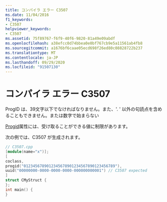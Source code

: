 ```yaml
---
title: コンパイラ エラー C3507
ms.date: 11/04/2016
f1_keywords:
- C3507
helpviewer_keywords:
- C3507
ms.assetid: 75f89767-f6f9-40f6-9820-81a49e09abdf
ms.openlocfilehash: a38efcc0d74bbea0e0bf767cb9e5a11561ab4fb8
ms.sourcegitcommit: a1676bf6caae05ecd698f26ed80c08828722b237
ms.translationtype: MT
ms.contentlocale: ja-JP
ms.lasthandoff: 09/29/2020
ms.locfileid: "91507130"
---
```

# <a name="compiler-error-c3507"></a>コンパイラ エラー C3507

ProgID は、39文字以下でなければなりません。また、'. ' 以外の句読点を含めることもできません。または数字で始まらない

[Progid](../../windows/attributes/progid.md)属性には、受け取ることができる値に制限があります。

次の例では、C3507 が生成されます。

```cpp
// C3507.cpp
[module(name="x")];
[
coclass,
progid("0123456789012345678901234567890123456789"),
uuid("00000000-0000-0000-0000-000000000001") // C3507 expected
]
struct CMyStruct {
};
int main() {
}
```
